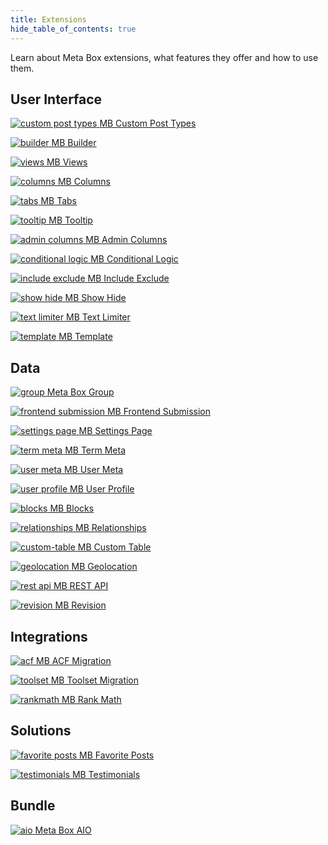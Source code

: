 ```yaml
---
title: Extensions
hide_table_of_contents: true
---
```


Learn about Meta Box extensions, what features they offer and how to use them.

## User Interface

<div className="thumbs color-blue">

[![custom post types](/extensions/custom-post-types.png) <span className="thumb_text">MB Custom Post Types</span>](/extensions/mb-custom-post-type/)

[![builder](/extensions/builder.png) <span className="thumb_text">MB Builder</span>](/extensions/meta-box-builder/)

[![views](/extensions/views.png) <span className="thumb_text">MB Views</span>](/extensions/mb-views/)

[![columns](/extensions/columns.png) <span className="thumb_text">MB Columns</span>](/extensions/meta-box-columns/)

[![tabs](/extensions/tabs.png) <span className="thumb_text">MB Tabs</span>](/extensions/meta-box-tabs/)

[![tooltip](/extensions/tooltip.png) <span className="thumb_text">MB Tooltip</span>](/extensions/meta-box-tooltip/)

[![admin columns](/extensions/admin-columns.png) <span className="thumb_text">MB Admin Columns</span>](/extensions/mb-admin-columns/)

[![conditional logic](/extensions/conditional-logic.png) <span className="thumb_text">MB Conditional Logic</span>](/extensions/meta-box-conditional-logic/)

[![include exclude](/extensions/include-exclude.png) <span className="thumb_text">MB Include Exclude</span>](/extensions/meta-box-include-exclude/)

[![show hide](/extensions/show-hide.png) <span className="thumb_text">MB Show Hide</span>](/extensions/meta-box-show-hide/)

[![text limiter](/extensions/text-limiter.png) <span className="thumb_text">MB Text Limiter</span>](/extensions/meta-box-text-limiter/)

[![template](/extensions/template.png) <span className="thumb_text">MB Template</span>](/extensions/meta-box-template/)

</div>

## Data

<div className="thumbs color-green">

[![group](/extensions/group.png) <span className="thumb_text">Meta Box Group</span>](/extensions/meta-box-group/)

[![frontend submission](/extensions/frontend-submission.png) <span className="thumb_text">MB Frontend Submission</span>](/extensions/mb-frontend-submission/)

[![settings page](/extensions/settings-page.png) <span className="thumb_text">MB Settings Page</span>](/extensions/mb-settings-page/)

[![term meta](/extensions/term-meta.png) <span className="thumb_text">MB Term Meta</span>](/extensions/mb-term-meta/)

[![user meta](/extensions/user-meta.png) <span className="thumb_text">MB User Meta</span>](/extensions/mb-user-meta/)

[![user profile](/extensions/user-profile.png) <span className="thumb_text">MB User Profile</span>](/extensions/mb-user-profile/)

[![blocks](/extensions/blocks.png) <span className="thumb_text">MB Blocks</span>](/extensions/mb-blocks/)

[![relationships](/extensions/relationships.png) <span className="thumb_text">MB Relationships</span>](/extensions/mb-relationships/)

[![custom-table](/extensions/custom-table.png) <span className="thumb_text">MB Custom Table</span>](/extensions/mb-custom-table/)

[![geolocation](/extensions/geolocation.png) <span className="thumb_text">MB Geolocation</span>](/extensions/meta-box-geolocation/)

[![rest api](/extensions/rest-api.png) <span className="thumb_text">MB REST API</span>](/extensions/mb-rest-api/)

[![revision](/extensions/revision.png) <span className="thumb_text">MB Revision</span>](/extensions/mb-revision/)

<!-- [![checkbox](/thumbs/checkbox.png) <span className="thumb_text">MB Comment Meta</span>](/extensions/mb-comment-meta/) -->

</div>

## Integrations

<div className="thumbs color-amber">

[![acf](/extensions/acf.png) <span className="thumb_text">MB ACF Migration</span>](/extensions/mb-acf-migration/)

[![toolset](/extensions/toolset.png) <span className="thumb_text">MB Toolset Migration</span>](/extensions/mb-toolset-migration/)

[![rankmath](/extensions/rankmath.png) <span className="thumb_text">MB Rank Math</span>](/extensions/mb-rank-math/)

<!-- [![yoast seo](/extensions/yoastseo.png) <span className="thumb_text">MB Yoast SEO Integration</span>](/extensions/meta-box-yoat-seo/) -->

<!-- [![facetwp](/extensions/facetwp.png) <span className="thumb_text">Meta Box - FacetWP Integrator</span>](/extensions/meta-box-facetwp-integrator/) -->

<!-- [![elementor](/extensions/elementor.png) <span className="thumb_text">Meta Box - Elementor Integrator</span>](/extensions/mb-elementor-integrator/) -->

<!-- [![beaver](/extensions/beaver.png) <span className="thumb_text">Meta Box - Beaver Themer Integrator</span>](/extensions/meta-box-beaver-themer-integrator/) -->

<!-- [![searchwp](/extensions/searchwp.png) <span className="thumb_text">Meta Box - SearchWP Integrator</span>](/extensions/meta-box-searchwp-integrator/) -->

</div>

## Solutions

<div className="thumbs color-red">

[![favorite posts](/extensions/favourite-posts.png) <span className="thumb_text">MB Favorite Posts</span>](/extensions/mb-favorite-posts/)

[![testimonials](/extensions/testimonials.png) <span className="thumb_text">MB Testimonials</span>](/extensions/mb-testimonials/)

<!-- [![user-avatar](/extensions/user-avatar.png) <span className="thumb_text">MB User Avatar</span>](/extensions/mb-user-avatar/) -->

</div>

## Bundle

<div className="thumbs color-cyan">

[![aio](/extensions/aio.png) <span className="thumb_text">Meta Box AIO</span>](/extensions/meta-box-aio/)

<!-- [![checkbox](/thumbs/checkbox.png) <span className="thumb_text">MB Core</span>](/extensions/mb-core/) -->

</div>